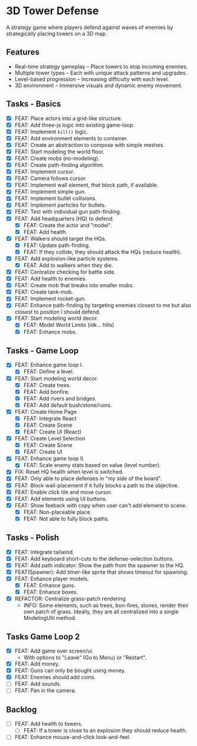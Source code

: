 # 3D Tower Defense

A strategy game where players defend against waves of enemies by strategically placing towers on a 3D map.

## Features

- Real-time strategy gameplay – Place towers to stop incoming enemies.
- Multiple tower types – Each with unique attack patterns and upgrades.
- Level-based progression – Increasing difficulty with each level.
- 3D environment – Immersive visuals and dynamic enemy movement.

## Tasks - Basics

- [x] FEAT: Place actors into a grid-like structure.
- [x] FEAT: Add three-js logic into existing game-loop.
- [x] FEAT: Implement `kill()` logic.
- [x] FEAT: Add environment elements to container.
- [x] FEAT: Create an abstraction to compose with simple meshes.
- [x] FEAT: Start modeling the world floor.
- [x] FEAT: Create mobs (no-modeling).
- [x] FEAT: Create path-finding algorithm.
- [x] FEAT: Implement cursor.
- [x] FEAT: Camera follows cursor.
- [x] FEAT: Implement wall element, that block path, if available.
- [x] FEAT: Implement simple gun.
- [x] FEAT: Implement bullet collisions.
- [x] FEAT: Implement particles for bullets.
- [x] FEAT: Test with individual gun path-finding.
- [x] FEAT: Add headquarters (HQ) to defend.
  - [x] FEAT: Create the actor and "model".
  - [x] FEAT: Add health.
- [x] FEAT: Walkers should target the HQs.
  - [x] FEAT: Update path-finding.
  - [x] FEAT: If they collide, they should attack the HQs (reduce health).
- [x] FEAT: Add explosion-like particle systems.
  - [x] FEAT: Add to walkers when they die.
- [x] FEAT: Centralize checking for battle side.
- [x] FEAT: Add health to enemies.
- [x] FEAT: Create mob that breaks into smaller mobs.
- [x] FEAT: Create tank-mob.
- [x] FEAT: Implement rocket-gun.
- [x] FEAT: Enhance path-finding by targeting enemies closest to me but also closest to position I should defend.
- [x] FEAT: Start modeling world decor.
  - [x] FEAT: Model World Limits (idk... hills)
  - [x] FEAT: Enhance mobs.

## Tasks - Game Loop

- [x] FEAT: Enhance game loop I.
  - [x] FEAT: Define a level.
- [x] FEAT: Start modeling world decor.
  - [x] FEAT: Create trees.
  - [x] FEAT: Add bonfire.
  - [x] FEAT: Add rivers and bridges.
  - [x] FEAT: Add default bush/stone/ruins.
- [x] FEAT: Create Home Page
  - [x] FEAT: Integrate React
  - [x] FEAT: Create Scene
  - [x] FEAT: Create UI (React)
- [x] FEAT: Create Level Selection
  - [x] FEAT: Create Scene
  - [x] FEAT: Create UI
- [x] FEAT: Enhance game loop II.
  - [x] FEAT: Scale enemy stats based on value (level number).
- [x] FIX: Reset HQ health when level is switched.
- [x] FEAT: Only able to place defenses in "my side of the board".
- [x] FEAT: Block wall-placement if it fully blocks a path to the objective.
- [x] FEAT: Enable click tile and move cursor.
- [x] FEAT: Add elements using UI buttons.
- [x] FEAT: Show feeback with copy when user can't add element to scene.
  - [x] FEAT: Non-placeable place.
  - [x] FEAT: Not able to fully block paths.

## Tasks - Polish

- [x] FEAT: Integrate tailwind.
- [x] FEAT: Add keyboard short-cuts to the defense-selection buttons.
- [x] FEAT: Add path indicator: Show the path from the spawner to the HQ.
- [x] FEAT(Spawner): Add timer-like sprite that shows timeout for spawning.
- [x] FEAT: Enhance player models.
  - [x] FEAT: Enhance guns.
  - [x] FEAT: Enhance boxes.
- [x] REFACTOR: Centralize grass-patch rendering
  - INFO: Some elements, such as trees, bon-fires, stones, render their own patch of grass. Ideally, they are all centralized into a single ModelingUtil method.

## Tasks Game Loop 2

- [x] FEAT: Add game over screen/ui.
  - With options to "Leave" (Go to Menu) or "Restart".
- [x] FEAT: Add money.
- [x] FEAT: Guns can only be bought using money.
- [x] FEAT: Enemies should add coins.
- [ ] FEAT: Add sounds.
- [ ] FEAT: Pan in the camera.

## Backlog

- [ ] FEAT: Add health to towers.
  - [ ] FEAT: If a tower is close to an explosion they should reduce health.
- [ ] FEAT: Enhance mouse-and-click look-and-feel.
